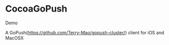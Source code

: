 CocoaGoPush
===========

Demo

A GoPush(https://github.com/Terry-Mao/gopush-cluster/) client for iOS and MacOSX
